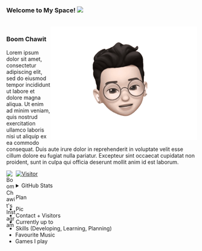 ### Welcome to My Space! <img src="https://media.giphy.com/media/hvRJCLFzcasrR4ia7z/giphy.gif" width="25px">
<br>

<img align="right" alt="ChawitGIF" img src="https://github.com/BoomChawit/BoomChawit/blob/main/Pics/Memoji_BoomChawit.gif" height="300"/>

### Boom Chawit 
Lorem ipsum dolor sit amet, consectetur adipiscing elit, sed do eiusmod tempor incididunt ut labore et dolore magna aliqua. Ut enim ad minim veniam, quis nostrud exercitation ullamco laboris nisi ut aliquip ex ea commodo consequat. Duis aute irure dolor in reprehenderit in voluptate velit esse cillum dolore eu fugiat nulla pariatur. Excepteur sint occaecat cupidatat non proident, sunt in culpa qui officia deserunt mollit anim id est laborum.


<a href="https://www.instagram.com/b.chawit">
  <img align="left" alt="BoomChawit's Instagram" width="25px" src="https://raw.githubusercontent.com/hussainweb/hussainweb/main/icons/instagram.png" />
</a>

[![Visitor](https://visitor-badge.laobi.icu/badge?page_id=BoomChawit.BoomChawit)](https://github.com/BoomChawit)

<details>
  <summary> GitHub Stats</summary>
  <img alt="BoomChawit's GitHub Stats" src="https://github-readme-stats.vercel.app/api?username=BoomChawit&show_icons=true&hide_border=false&title_color=ff652f&icon_color=FFE400&bg_color=09131B&text_color=ffffff&border_color=0c1a25" />
</details>
  
  
Plan

- Pic
- Contact + Visitors
- Currently up to
- Skills (Developing, Learning, Planning)
- Favourite Music
- Games I play

